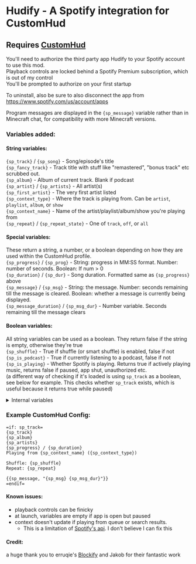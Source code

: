 # Hudify - A Spotify integration for CustomHud
## Requires [CustomHud](https://modrinth.com/mod/customhud)


You'll need to authorize the third party app Hudify to your Spotify account to use this mod.   
Playback controls are locked behind a Spotify Premium subscription, which is out of my control  
You'll be prompted to authorize on your first startup

To uninstall, also be sure to also disconnect the app from https://www.spotify.com/us/account/apps

Program messages are displayed in the `{sp_message}` variable rather than in Minecraft chat, for compatibility with more Minecraft versions.

### Variables added:
#### String variables:
`{sp_track}` / `{sp_song}` - Song/episode's title  
`{sp_fancy_track}` - Track title with stuff like "remastered", "bonus track" etc scrubbed out.  
`{sp_album}` - Album of current track. Blank if podcast  
`{sp_artist}` / `{sp_artists}` - All artist(s)  
`{sp_first_artist}` - The very first artist listed  
`{sp_context_type}` - Where the track is playing from. Can be `artist`, `playlist`, `album`, or `show`  
`{sp_context_name}` - Name of the artist/playlist/album/show you're playing from  
`{sp_repeat}` / `{sp_repeat_state}` - One of `track`, `off`, or `all`  

#### Special variables:
These return a string, a number, or a boolean depending on how they are used within the CustomHud profile.  
`{sp_progress}` / `{sp_prog}` - String: progress in MM:SS format. Number: number of seconds. Boolean: If num > 0  
`{sp_duration}` / `{sp_dur}`  - Song duration. Formatted same as `{sp_progress}` above  
`{sp_message}` / `{sp_msg}` -  String: the message. Number: seconds remaining till the message is cleared. Boolean: whether a message is currently being displayed.  
`{sp_message_duration}` / `{sp_msg_dur}` - Number variable. Seconds remaining till the message clears  

#### Boolean variables:
All string variables can be used as a boolean. They return false if the string is empty, otherwise they're true  
`{sp_shuffle}` -  True if shuffle (or smart shuffle) is enabled, false if not  
`{sp_is_podcast}` - True if currently listening to a podcast, false if not  
`{sp_is_playing}` - Whether Spotify is playing. Returns true if actively playing music, returns false if paused, app shut, unauthorized etc.  
(a different way of checking if it's loaded is using `sp_track` as a boolean, see below for example. This checks whether `sp_track` exists, which is useful because it returns true while paused)    
<details>
<summary>Internal variables</summary>

These were added by me for debugging, I can't think of any reason you'd need them, but you can use them if you like   
`{sp_device_id}` - String. ID of device. Gibberish string of random digits  
`{sp_device_name}` - String. What you named the device you're playing from  
`{sp_device_is_active}` - String. Whether the device is active  

`{sp_status_code}` - Number. Status code from the header of the most recent Spotify API call.  
`{sp_status_string}` - String. Description of the status code of latest "get playback info" call, according to [Spotify's docs](https://developer.spotify.com/documentation/web-api/concepts/api-calls)  
`{sp_is_authorized}` - Boolean. Whether currently authed with Spotify   

</details>



### Example CustomHud Config:
```
=if: sp_track=
{sp_track}
{sp_album}
{sp_artists}
{sp_progress} / {sp_duration}
Playing from {sp_context_name} ({sp_context_type})

Shuffle: {sp_shuffle}
Repeat: {sp_repeat}

{{sp_message, "{sp_msg} {sp_msg_dur}"}}
=endif=
```
#### Known issues:
- playback controls can be finicky
- at launch, variables are empty if app is open but paused
- context doesn't update if playing from queue or search results. 
  - This is a limitation of [Spotify's api](https://developer.spotify.com/documentation/web-api/reference/get-information-about-the-users-current-playback). I don't believe I can fix this


#### Credit:  
a huge thank you to erruqie's [Blockify](https://github.com/erruqie/Blockify) and Jakob for their fantastic work


